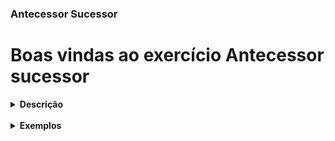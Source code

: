 ### Antecessor Sucessor

# Boas vindas ao exercício Antecessor sucessor

<details> <summary> <strong> Descrição </strong> </summary>
<br />
Usando maven, recebe um valor númerico, do tipo byte, sendo esse a quantidade de bytes, retorna o número de bits.
</details>


<br />
<details> <summary> <strong> Exemplos </strong> </summary>

### Exemplo 1

Supondo que o valor armazenado seja 3, então a saída será:
```
3 bytes correspondem a 24 bits.
```

### Exemplo 2

Supondo que o valor armazenado seja 14, então a saída será:
```
14 bytes correspondem a 112 bits.
```

</details>
